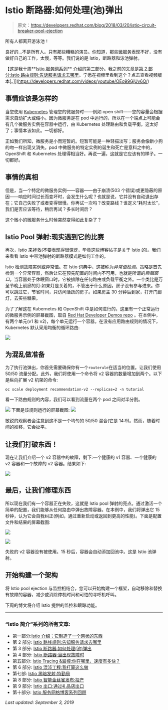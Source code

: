 # Istio 断路器:如何处理(池)弹出

> 原文：<https://developers.redhat.com/blog/2018/03/20/istio-circuit-breaker-pool-ejection>

所有人都离开游泳池！

良好的...不是所有人。只有那些糟糕的演员。你知道，那些[微服务](https://developers.redhat.com/topics/microservices/)表现不好，没有做好自己的工作，太慢，等等。我们说的是 Istio，断路器和泳池弹射。

【这是我十周**[Istio 服务网系列](https://developers.redhat.com/topics/service-mesh/)** 介绍的第三部分。我之前的文章是[第 2 部分:Istio 路由规则:告诉服务请求去哪里](https://developers.redhat.com/blog/2018/03/13/istio-route-rules-service-requests/)。宁愿在视频里看到这个？点击查看视频版本[。]](https://developers.redhat.com/videos/youtube/OEo99GjUv6Q/)

## 事情应该是怎样的

当您使用 [Kubernetes](https://developers.redhat.com/topics/kubernetes/) 管理您的微服务时——例如 open shift——您的容量会根据需求自动扩大或缩小。因为微服务是在 pod 中运行的，所以在一个端点上可能会有几个微服务实例在容器中运行，由 Kubernetes 处理路由和负载平衡。这太好了；事情本该如此。一切都好。

正如我们所知，微服务是小而短暂的。短暂可能是一种轻描淡写；服务会像新小狗的吻一样出现又消失。pod 中微服务的特定实例的诞生和死亡是意料之中的，OpenShift 和 Kubernetes 处理得相当好。再说一遍，这就是它应该有的样子。一切都好。

## 事情的真相

但是，当一个特定的微服务实例——容器——由于崩溃(503 个错误)或更隐蔽的原因——响应时间过长而变坏时，会发生什么呢？也就是说，它并没有自动退出存在；它自己失败了或者变得很慢。你再试一次吗？改变路线？谁定义“耗时太长”，我们是否应该等待，稍后再试？多长时间后？

这个微小的微服务什么时候突然变得如此复杂了？

## Istio Pool 弹射:现实遇到它的比赛

再次，Istio 来拯救(不要表现得很惊讶，毕竟这些博客帖子是关于 Istio 的)。我们来看看 Istio 中带池弹射的断路器模式是如何工作的。

Istio 检测故障实例或异常值。在 Istio 词典中，这被称为*异常值检测*。策略是首先检测一个异常容器，然后让它在预先配置的时间内不可用，也就是所谓的*睡眠窗口*。当容器处于休眠窗口时，它被排除在任何路由或负载平衡之外。一个类比是万圣节晚上前廊的灯:如果灯是关着的，不管出于什么原因，房子没有参与进来。你可以跳过它，节省时间，只访问活跃的房子。如果房主 30 分钟后到家，打开门廊灯，去买些糖果。

为了了解这在 Kubernetes 和 OpenShift 中是如何进行的，这里有一个正常运行的微服务示例的屏幕截图，取自 [Red Hat Developer Demos repo](https://github.com/redhat-developer-demos/istio-tutorial) 。在本例中，有两个单元(v1 和 v2)，每个单元运行一个容器。在没有应用路由规则的情况下，Kubernetes 默认采用均衡的循环路由:

![](img/de6f4f968cb8b6f4b5b32cae5d86e599.png)

## 为混乱做准备

为了执行池弹出，你首先需要确保你有一个`routerule`在适当的位置。让我们使用 50/50 流量分配。此外，我们将使用一个命令将 v2 容器的数量增加到两个。以下是纵向扩展 v2 机架的命令:

`oc scale deployment recommendation-v2 --replicas=2 -n tutorial`

看一下路由规则的内容，我们可以看到流量在两个 pod 之间对半分割。

![](img/d0a7d1b14e1285e652f1f430cff5bd6e.png)
下面是该规则运行的屏幕截图:
![](img/6f35cb671413eda84cfbb5e155e4544b.png)

敏锐的观察者会注意到这不是一个均匀的 50/50 混合(它是 14:9)。然而，随着时间的推移，它会扯平。

## 让我们打破东西！

现在让我们介绍一个 v2 容器中的故障，剩下:一个健康的 v1 容器、一个健康的 v2 容器和一个故障的 v2 容器。结果如下:

![](img/9d09895d4bc5224dce90e8d1fe69c601.png)

## 最后，让我们修理东西

所以现在我们有一个容器正在失败，这就是 Istio pool 弹射的亮点。通过激活一个简单的配置，我们能够从任何路由中弹出故障容器。在本例中，我们将弹出它 15 秒钟，认为它会自我纠正(例如，通过重新启动或返回到更高的性能)。下面是配置文件和结果的屏幕截图:

![](img/dcdeb120fbf91c3903d8fa6cb5fdf652.png)

![](img/1e55913fe24f72d9ca0caff23bff4d68.png)

失败的 v2 容器没有被使用。15 秒后，容器会自动添加回池中。这是 Istio 池弹射。

## 开始构建一个架构

将 Istio pool ejection 与监控相结合，您可以开始构建一个框架，自动移除和替换有故障的容器，减少或消除停机时间和可怕的寻呼机呼叫。

下周的博文将介绍 Istio 提供的监控和跟踪功能。

* * *

### “Istio 简介”系列的所有文章:

*   第一部分:[Istio 介绍；它制造了一个网状的东西](https://developers.redhat.com/topics/service-mesh/)
*   第 2 部分: [Istio 路线规则:告知服务请求去哪里](https://developers.redhat.com/blog/2018/03/13/istio-route-rules-service-requests/)
*   第 3 部分: [Istio 断路器:如何处理(池)弹出](https://developers.redhat.com/blog/2018/03/20/istio-circuit-breaker-pool-ejection/)
*   第 4 部分: [Istio 断路器:当出现故障时](https://developers.redhat.com/blog/2018/03/27/istio-circuit-breaker-when-failure-is-an-option/)
*   第五部分: [Istio Tracing &监控:你在哪里，速度有多快？](https://developers.redhat.com/blog/2018/04/03/istio-tracing-monitoring/)
*   第 6 部分: [Istio 混沌工程:我打算这么做](https://developers.redhat.com/blog/2018/04/10/istio-chaos-engineering/)
*   第七部: [Istio 黑暗发射:特勤局](https://developers.redhat.com/blog/2018/04/17/istio-dark-launch-secret-services/)
*   第 8 部分: [Istio 智能金丝雀发布:投产](https://developers.redhat.com/blog/2018/04/24/istio-smart-canary-launch/)
*   第 9 部分: [Istio 出口:通过礼品店出口](https://developers.redhat.com/blog/2018/05/01/istio-egress-exit-through-the-gift-shop/)
*   第十部分: [Istio 服务网格博客系列回顾](https://developers.redhat.com/blog/2018/05/07/istio-service-mesh-blog-series-recap/)

*Last updated: September 3, 2019*